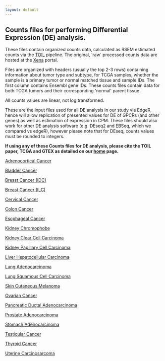 ```yaml
---
layout: default
---
```


## Counts files for performing Differential Expression (DE) analysis. 

These files contain organized counts data, calculated as RSEM estimated counts via the [TOIL](https://xenabrowser.net/datapages/?host=https://toil.xenahubs.net) pipeline. The original, 'raw' processed counts data are hosted at the [Xena](xena.ucsc.edu) portal.

Files are organized with headers (usually the top 2-3 rows) containing information about tumor type and subtype, for TCGA samples, whether the sample is a primary tumor or normal matched tissue and sample IDs. The first column contains Ensembl gene IDs. These counts files contain data for both TCGA tumors and their corresponding 'normal' parent tissue. 

All counts values are linear, not log transformed. 

These are the input files used for all DE analysis in our study via EdgeR, hence will allow replication of presented values for DE of GPCRs (and other genes) as well as estimation of expression in CPM. These files should also work for other DE analysis software (e.g. DEseq2 and EBSeq, which we compared vs edgeR), however please note that for DEseq, counts values must be rounded to integers.


**If using any of these Counts files for DE analysis, please cite the TOIL paper, TCGA and GTEX as detailed on our [home](https://insellab.github.io/) page.**


[Adrenocortical Cancer](https://drive.google.com/open?id=0ByccgsfmD86PU1pXejNqeDlYUU0) 

[Bladder Cancer](https://drive.google.com/open?id=0ByccgsfmD86PNTlhTXplOHU5R2c) 

[Breast Cancer (IDC)](https://drive.google.com/open?id=0ByccgsfmD86PVVRkcUpRQWRaZE0) 

[Breast Cancer (ILC)](https://drive.google.com/open?id=0ByccgsfmD86PejF6UWloVW5vS0E) 

[Cervical Cancer](https://drive.google.com/open?id=0ByccgsfmD86PaEE1d0ltQVVhR0U) 

[Colon Cancer](https://drive.google.com/open?id=0ByccgsfmD86Pci04MG5xODdYYjA) 

[Esophageal Cancer](https://drive.google.com/open?id=0ByccgsfmD86POXB4a015X1g3Vkk)

[Kidney Chromophobe](https://drive.google.com/open?id=0ByccgsfmD86PNWRjeEs1SnFwRmc)

[Kidney Clear Cell Carcinoma](https://drive.google.com/open?id=0ByccgsfmD86PTklHQ2RtamwtOFk)

[Kidney Papillary Cell Carcinoma](https://drive.google.com/open?id=0ByccgsfmD86PQ1NvSk5Cbk5pX2s)

[Liver Hepatocellular Carcinoma](https://drive.google.com/open?id=0ByccgsfmD86PYWQwcGt6TnQ1M00)

[Lung Adenocarcinoma](https://drive.google.com/open?id=0ByccgsfmD86PdHlaRWVXOEpaaW8)

[Lung Squamous Cell Carcinoma](https://drive.google.com/open?id=0ByccgsfmD86PWm5LTXlnMkpHWDQ)

[Skin Cutaneous Melanoma](https://drive.google.com/open?id=0ByccgsfmD86PdEE0eTNfWFowOGM)

[Ovarian Cancer](https://drive.google.com/open?id=0ByccgsfmD86PTXZOVjd2U2twWVk)

[Pancreatic Ductal Adenocarcinoma](https://drive.google.com/open?id=0ByccgsfmD86PN0htU09kOWRfMHM)

[Prostate Adenocarcinoma](https://drive.google.com/open?id=0ByccgsfmD86PTm9nM2FfekliQ0k)

[Stomach Adenocarcinoma](https://drive.google.com/open?id=0ByccgsfmD86Pdm14RnZ4UzEwZlE)

[Testicular Cancer](https://drive.google.com/open?id=0ByccgsfmD86PYjR2NWI5Ujc5ODg)

[Thyroid Cancer](https://drive.google.com/open?id=0ByccgsfmD86POHJDM0Z0cmUyMUU)

[Uterine Carcinosarcoma](https://drive.google.com/open?id=0ByccgsfmD86Pdk1EZW9OUEdkVDg)




